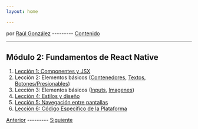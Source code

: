 ```yaml
---
layout: home

---
```

por [Raúl González](https://twitter.com/soyraulgonzalez)  ---------   [Contenido](/contenido.html)

---

## Módulo 2: Fundamentos de React Native
  
1. [Lección 1: Componentes y JSX](./componentesjsx.html)
2. Lección 2: Elementos básicos ([Contenedores](./Componentes/Contenedores.html), [Textos](./Componentes/Textos.html), [Botones/Presionables](./Componentes/Presionables.html))
3. Lección 3: Elementos básicos ([Inputs](./Componentes/Inputs.html), [Imagenes](./Componentes/Imagenes.html))   
4. [Lección 4: Estilos y diseño](./Estilos.html)
5. [Lección 5: Navegación entre pantallas](./Navegacion.html)
6. [Lección 6: Código Especifico de la Plataforma](./Plataforma.html) 



 

 [Anterior](/modulo-uno.html)  ---------   [Siguiente](/modulo-tres.html)
